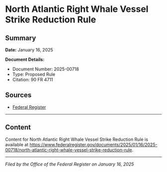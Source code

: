 # North Atlantic Right Whale Vessel Strike Reduction Rule

## Summary

**Date:** January 16, 2025

**Document Details:**
- Document Number: 2025-00718
- Type: Proposed Rule
- Citation: 90 FR 4711

## Sources
- [Federal Register](https://www.federalregister.gov/documents/2025/01/16/2025-00718/north-atlantic-right-whale-vessel-strike-reduction-rule)

---

## Content

Content for North Atlantic Right Whale Vessel Strike Reduction Rule is available at https://www.federalregister.gov/documents/2025/01/16/2025-00718/north-atlantic-right-whale-vessel-strike-reduction-rule.

---

*Filed by the Office of the Federal Register on January 16, 2025*
